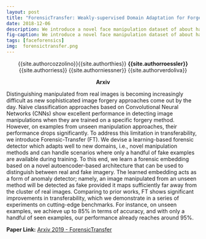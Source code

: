 ```yaml
---
layout: post
title: "ForensicTransfer: Weakly-supervised Domain Adaptation for Forgery Detection"
date: 2018-12-06
description: We introduce a novel face manipulation dataset of about half a million edited images for automated detection.
fig-caption: We introduce a novel face manipulation dataset of about half a million edited images for automated detection.
tags: [faceforensics]
img:  forensictransfer.png
---
```

<p align="center">{{site.authorcozzolino}}{{site.authorthies}} <b>{{site.authorroessler}}</b>  {{site.authorriess}} {{site.authorniessner}} {{site.authorverdoliva}} </p>

<p align="center"><b>Arxiv</b></p>

Distinguishing manipulated from real images is becoming increasingly difficult as new sophisticated image forgery approaches come out by the day. Naive classification approaches based on Convolutional Neural Networks (CNNs) show excellent performance in detecting image manipulations when they are trained on a specific forgery method. However, on examples from unseen manipulation approaches, their performance drops significantly. To address this limitation in transferability, we introduce Forensic-Transfer (FT). We devise a learning-based forensic detector which adapts well to new domains, i.e., novel manipulation methods and can handle scenarios where only a handful of fake examples are available during training. To this end, we learn a forensic embedding based on a novel autoencoder-based architecture that can be used to distinguish between real and fake imagery. The learned embedding acts as a form of anomaly detector; namely, an image manipulated from an unseen method will be detected as fake provided it maps sufficiently far away from the cluster of real images. Comparing to prior works, FT shows significant improvements in transferability, which we demonstrate in a series of experiments on cutting-edge benchmarks. For instance, on unseen examples, we achieve up to 85% in terms of accuracy, and with only a handful of seen examples, our performance already reaches around 95%.

__Paper Link:__ [Arxiv 2019 - ForensicTransfer](https://arxiv.org/pdf/1812.02510.pdf)




